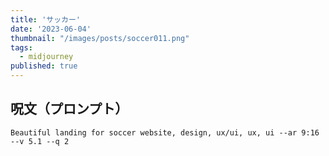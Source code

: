 ```yaml
---
title: 'サッカー'
date: '2023-06-04'
thumbnail: "/images/posts/soccer011.png"
tags:
  - midjourney
published: true
---
```


## 呪文（プロンプト）
```
Beautiful landing for soccer website, design, ux/ui, ux, ui --ar 9:16 --v 5.1 --q 2
```